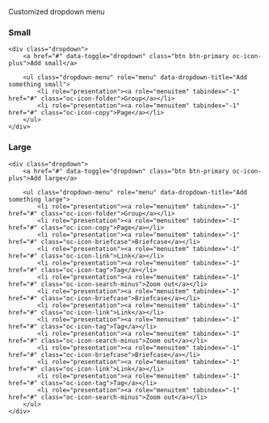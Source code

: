 Customized dropdown menu

### Small

    <div class="dropdown">
        <a href="#" data-toggle="dropdown" class="btn btn-primary oc-icon-plus">Add small</a>

        <ul class="dropdown-menu" role="menu" data-dropdown-title="Add something small">
            <li role="presentation"><a role="menuitem" tabindex="-1" href="#" class="oc-icon-folder">Group</a></li>
            <li role="presentation"><a role="menuitem" tabindex="-1" href="#" class="oc-icon-copy">Page</a></li>
        </ul>
    </div>

### Large

    <div class="dropdown">
        <a href="#" data-toggle="dropdown" class="btn btn-primary oc-icon-plus">Add large</a>

        <ul class="dropdown-menu" role="menu" data-dropdown-title="Add something large">
            <li role="presentation"><a role="menuitem" tabindex="-1" href="#" class="oc-icon-folder">Group</a></li>
            <li role="presentation"><a role="menuitem" tabindex="-1" href="#" class="oc-icon-copy">Page</a></li>
            <li role="presentation"><a role="menuitem" tabindex="-1" href="#" class="oc-icon-briefcase">Briefcase</a></li>
            <li role="presentation"><a role="menuitem" tabindex="-1" href="#" class="oc-icon-link">Link</a></li>
            <li role="presentation"><a role="menuitem" tabindex="-1" href="#" class="oc-icon-tag">Tag</a></li>
            <li role="presentation"><a role="menuitem" tabindex="-1" href="#" class="oc-icon-search-minus">Zoom out</a></li>
            <li role="presentation"><a role="menuitem" tabindex="-1" href="#" class="oc-icon-briefcase">Briefcase</a></li>
            <li role="presentation"><a role="menuitem" tabindex="-1" href="#" class="oc-icon-link">Link</a></li>
            <li role="presentation"><a role="menuitem" tabindex="-1" href="#" class="oc-icon-tag">Tag</a></li>
            <li role="presentation"><a role="menuitem" tabindex="-1" href="#" class="oc-icon-search-minus">Zoom out</a></li>
            <li role="presentation"><a role="menuitem" tabindex="-1" href="#" class="oc-icon-briefcase">Briefcase</a></li>
            <li role="presentation"><a role="menuitem" tabindex="-1" href="#" class="oc-icon-link">Link</a></li>
            <li role="presentation"><a role="menuitem" tabindex="-1" href="#" class="oc-icon-tag">Tag</a></li>
            <li role="presentation"><a role="menuitem" tabindex="-1" href="#" class="oc-icon-search-minus">Zoom out</a></li>
        </ul>
    </div>
